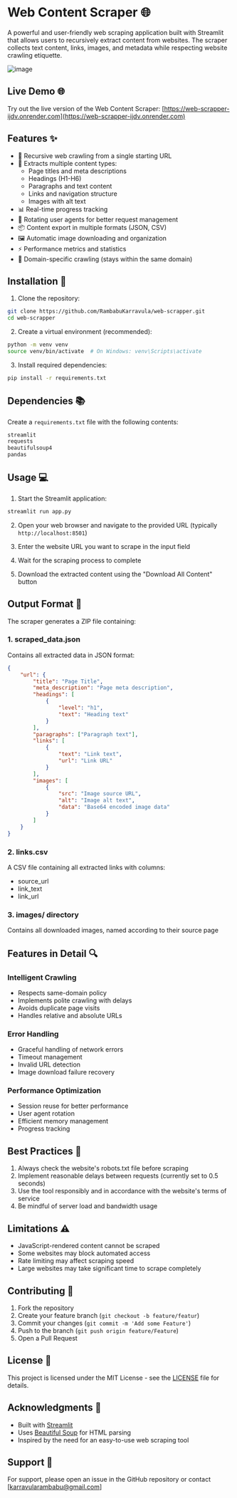 # Web Content Scraper 🌐

A powerful and user-friendly web scraping application built with Streamlit that allows users to recursively extract content from websites. The scraper collects text content, links, images, and metadata while respecting website crawling etiquette.

![image](https://github.com/user-attachments/assets/7905a211-b291-417a-9952-4cc25291cec9)


## Live Demo 🌐

Try out the live version of the Web Content Scraper:
[https://web-scrapper-ijdv.onrender.com](https://web-scrapper-ijdv.onrender.com)

## Features ✨

- 🔄 Recursive web crawling from a single starting URL
- 📑 Extracts multiple content types:
  - Page titles and meta descriptions
  - Headings (H1-H6)
  - Paragraphs and text content
  - Links and navigation structure
  - Images with alt text
- 📊 Real-time progress tracking
- 🔄 Rotating user agents for better request management
- 📦 Content export in multiple formats (JSON, CSV)
- 🖼️ Automatic image downloading and organization
- ⚡ Performance metrics and statistics
- 🎯 Domain-specific crawling (stays within the same domain)

## Installation 🚀

1. Clone the repository:
```bash
git clone https://github.com/RambabuKarravula/web-scrapper.git
cd web-scrapper
```

2. Create a virtual environment (recommended):
```bash
python -m venv venv
source venv/bin/activate  # On Windows: venv\Scripts\activate
```

3. Install required dependencies:
```bash
pip install -r requirements.txt
```

## Dependencies 📚

Create a `requirements.txt` file with the following contents:

```txt
streamlit
requests
beautifulsoup4
pandas
```

## Usage 💻

1. Start the Streamlit application:
```bash
streamlit run app.py
```

2. Open your web browser and navigate to the provided URL (typically `http://localhost:8501`)

3. Enter the website URL you want to scrape in the input field

4. Wait for the scraping process to complete

5. Download the extracted content using the "Download All Content" button

## Output Format 📄

The scraper generates a ZIP file containing:

### 1. scraped_data.json
Contains all extracted data in JSON format:
```json
{
    "url": {
        "title": "Page Title",
        "meta_description": "Page meta description",
        "headings": [
            {
                "level": "h1",
                "text": "Heading text"
            }
        ],
        "paragraphs": ["Paragraph text"],
        "links": [
            {
                "text": "Link text",
                "url": "Link URL"
            }
        ],
        "images": [
            {
                "src": "Image source URL",
                "alt": "Image alt text",
                "data": "Base64 encoded image data"
            }
        ]
    }
}
```

### 2. links.csv
A CSV file containing all extracted links with columns:
- source_url
- link_text
- link_url

### 3. images/ directory
Contains all downloaded images, named according to their source page

## Features in Detail 🔍

### Intelligent Crawling
- Respects same-domain policy
- Implements polite crawling with delays
- Avoids duplicate page visits
- Handles relative and absolute URLs

### Error Handling
- Graceful handling of network errors
- Timeout management
- Invalid URL detection
- Image download failure recovery

### Performance Optimization
- Session reuse for better performance
- User agent rotation
- Efficient memory management
- Progress tracking

## Best Practices 📌

1. Always check the website's robots.txt file before scraping
2. Implement reasonable delays between requests (currently set to 0.5 seconds)
3. Use the tool responsibly and in accordance with the website's terms of service
4. Be mindful of server load and bandwidth usage

## Limitations ⚠️

- JavaScript-rendered content cannot be scraped
- Some websites may block automated access
- Rate limiting may affect scraping speed
- Large websites may take significant time to scrape completely

## Contributing 🤝

1. Fork the repository
2. Create your feature branch (`git checkout -b feature/featur`)
3. Commit your changes (`git commit -m 'Add some Feature'`)
4. Push to the branch (`git push origin feature/Feature`)
5. Open a Pull Request

## License 📄

This project is licensed under the MIT License - see the [LICENSE](LICENSE) file for details.

## Acknowledgments 🙏

- Built with [Streamlit](https://streamlit.io/)
- Uses [Beautiful Soup](https://www.crummy.com/software/BeautifulSoup/) for HTML parsing
- Inspired by the need for an easy-to-use web scraping tool

## Support 💬

For support, please open an issue in the GitHub repository or contact [karravularambabu@gmail.com]
